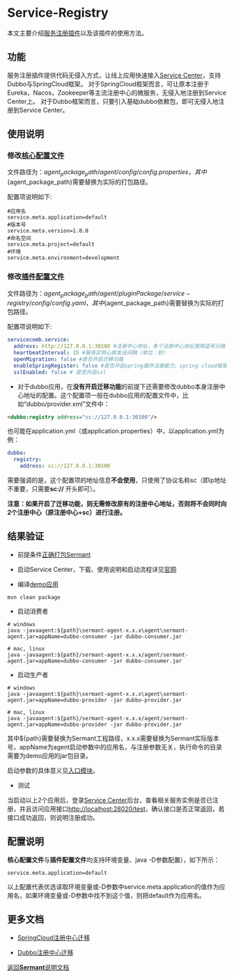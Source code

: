 # Service-Registry

本文主要介绍[服务注册插件](../../../sermant-plugins/sermant-service-registry)以及该插件的使用方法。

## 功能

服务注册插件提供代码无侵入方式，让线上应用快速接入[Service Center](https://github.com/apache/servicecomb-service-center)，支持Dubbo与SpringCloud框架。
对于SpringCloud框架而言，可让原本注册于Eureka，Nacos，Zookeeper等主流注册中心的微服务，无侵入地注册到Service Center上。
对于Dubbo框架而言，只要引入基础dubbo依赖包，即可无侵入地注册到Service Center。

## 使用说明

### 修改[核心配置文件](../../../sermant-agentcore/sermant-agentcore-core/config/config.properties)

文件路径为：${agent_package_path}/agent/config/config.properties，其中${agent_package_path}需要替换为实际的打包路径。

配置项说明如下:

```properties
#应用名
service.meta.application=default
#版本号
service.meta.version=1.0.0
#命名空间
service.meta.project=default
#环境
service.meta.environment=development
```

### 修改[插件配置文件](../../../sermant-plugins/sermant-service-registry/config/config.yaml)

文件路径为：${agent_package_path}/agent/pluginPackage/service-registry/config/config.yaml，其中${agent_package_path}需要替换为实际的打包路径。

配置项说明如下:

```yaml
servicecomb.service:
  address: http://127.0.0.1:30100 #注册中心地址，多个注册中心地址使用逗号分隔
  heartbeatInterval: 15 #服务实例心跳发送间隔（单位：秒）
  openMigration: false #是否开启迁移功能
  enableSpringRegister: false #是否开启spring插件注册能力，spring cloud框架需开启，dubbo框架需关闭
  sslEnabled: false # 是否开启ssl
```

- 对于dubbo应用，在**没有开启迁移功能**的前提下还需要修改dubbo本身注册中心地址的配置。这个配置项一般在dubbo应用的配置文件中，比如“dubbo/provider.xml”文件中：

```xml
<dubbo:registry address="sc://127.0.0.1:30100"/>
```

也可能在application.yml（或application.properties）中，以application.yml为例：

```yml
dubbo:
  registry:
    address: sc://127.0.0.1:30100
```

需要强调的是，这个配置项的地址信息**不会使用**，只使用了协议名称sc（即ip地址不重要，只需要**sc://** 开头即可）。

**注意：如果开启了迁移功能，则无需修改原有的注册中心地址，否则将不会同时向2个注册中心（原注册中心+sc）进行注册。**

## 结果验证

- 前提条件[正确打包Sermant](../../README.md)

- 启动Service Center，下载、使用说明和启动流程详见[官网](https://github.com/apache/servicecomb-service-center)

- 编译[demo应用](../../../sermant-plugins/sermant-service-registry/demo-registry/demo-registry-dubbo)

```shell
mvn clean package
```

- 启动消费者

```shell
# windows
java -javaagent:${path}\sermant-agent-x.x.x\agent\sermant-agent.jar=appName=dubbo-consumer -jar dubbo-consumer.jar

# mac, linux
java -javaagent:${path}/sermant-agent-x.x.x/agent/sermant-agent.jar=appName=dubbo-consumer -jar dubbo-consumer.jar
```

- 启动生产者

```shell
# windows
java -javaagent:${path}\sermant-agent-x.x.x\agent\sermant-agent.jar=appName=dubbo-provider -jar dubbo-provider.jar

# mac, linux
java -javaagent:${path}/sermant-agent-x.x.x/agent/sermant-agent.jar=appName=dubbo-provider -jar dubbo-provider.jar
```

其中${path}需要替换为Sermant工程路径，x.x.x需要替换为Sermant实际版本号，appName为agent启动参数中的应用名，与注册参数无关，执行命令的目录需要为demo应用的jar包目录。

启动参数的具体意义见[入口模块](../entrance.md#启动参数)。

- 测试

当启动以上2个应用后，登录[Service Center](http://127.0.0.1:30103/)后台，查看相关服务实例是否已注册，并且访问应用接口<http://localhost:28020/test>，确认接口是否正常返回，若接口成功返回，则说明注册成功。

## 配置说明

**核心配置文件**与**插件配置文件**均支持环境变量、java -D参数配置），如下所示：

```properties
service.meta.application=default
```

以上配置代表优选读取环境变量或-D参数中service.meta.application的值作为应用名，如果环境变量或-D参数中找不到这个值，则把default作为应用名。

## 更多文档

- [SpringCloud注册中心迁移](spring-cloud-registry-migiration.md)

- [Dubbo注册中心迁移](dubbo-registry-migiration.md)

[返回**Sermant**说明文档](../../README.md)